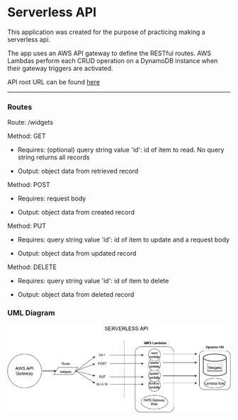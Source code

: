 # Serverless API

This application was created for the purpose of practicing making a serverless api. 

The app uses an AWS API gateway to define the RESTful routes. AWS Lambdas perform each CRUD operation on a DynamoDB instance when their gateway triggers are activated. 

API root URL can be found [here](https://juopxastsc.execute-api.us-west-1.amazonaws.com/production/widgets)
<!-- What is the root URL to your API? -->
-----


### Routes

Route: /widgets

  Method: GET

  * Requires: (optional) query string value 'id': id of item to read. No query string returns all records

  * Output: object data from retrieved record

  Method: POST

  * Requires: request body

  * Output: object data from created record
  
  Method: PUT

  * Requires: query string value 'id': id of item to update and a request body

  * Output: object data from updated record

  Method: DELETE

  * Requires: query string value 'id': id of item to delete

  * Output: object data from deleted record

### UML Diagram

![uml diagram](./WidgetsServerlessAPI.png)